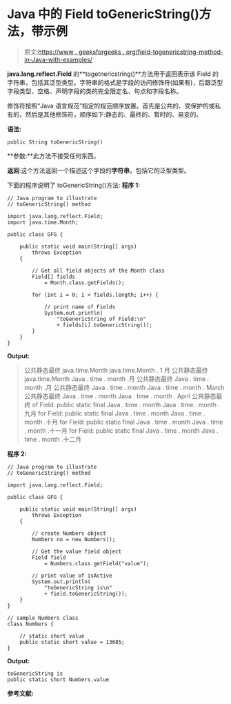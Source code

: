 # Java 中的 Field toGenericString()方法，带示例

> 原文:[https://www . geeksforgeeks . org/field-togenericstring-method-in-Java-with-examples/](https://www.geeksforgeeks.org/field-togenericstring-method-in-java-with-examples/)

**java.lang.reflect.Field** 的**togetnericstring()**方法用于返回表示该 Field 的字符串，包括其泛型类型。字符串的格式是字段的访问修饰符(如果有)，后跟泛型字段类型、空格、声明字段的类的完全限定名、句点和字段名称。

修饰符按照“Java 语言规范”指定的规范顺序放置。首先是公共的、受保护的或私有的，然后是其他修饰符，顺序如下:静态的、最终的、暂时的、易变的。

**语法:**

```
public String toGenericString()

```

**参数:**此方法不接受任何东西。

**返回**:这个方法返回一个描述这个字段的**字符串**，包括它的泛型类型。

下面的程序说明了 toGenericString()方法:
**程序 1:**

```
// Java program to illustrate
// toGenericString() method

import java.lang.reflect.Field;
import java.time.Month;

public class GFG {

    public static void main(String[] args)
        throws Exception
    {

        // Get all field objects of the Month class
        Field[] fields
            = Month.class.getFields();

        for (int i = 0; i < fields.length; i++) {

            // print name of Fields
            System.out.println(
                "toGenericString of Field:\n"
                + fields[i].toGenericString());
        }
    }
}
```

**Output:**

> 公共静态最终 java.time.Month java.time.Month . 1 月
> 公共静态最终 java.time.Month Java . time . month .月
> 公共静态最终 Java . time . month .月
> 公共静态最终 Java . time . month Java . time . month . March
> 公共静态最终 Java . time . month Java . time . month . April
> 公共静态最终 of Field:
> public static final Java . time . month Java . time . month .九月
> for Field:
> public static final Java . time . month Java . time . month .十月
> for Field:
> public static final Java . time . month Java . time . month .十一月
> for Field:
> public static final Java . time . month Java . time . month .十二月

**程序 2:**

```
// Java program to illustrate
// toGenericString() method

import java.lang.reflect.Field;

public class GFG {

    public static void main(String[] args)
        throws Exception
    {

        // create Numbers object
        Numbers no = new Numbers();

        // Get the value field object
        Field field
            = Numbers.class.getField("value");

        // print value of isActive
        System.out.println(
            "toGenericString is\n"
            + field.toGenericString());
    }
}

// sample Numbers class
class Numbers {

    // static short value
    public static short value = 13685;
}
```

**Output:**

```
toGenericString is 
public static short Numbers.value

```

**参考文献:**